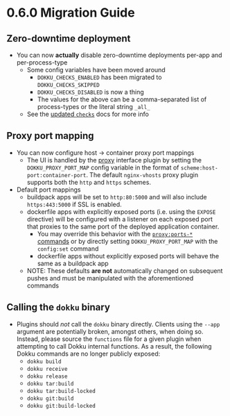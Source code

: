 # 0.6.0 Migration Guide

## Zero-downtime deployment

- You can now **actually** disable zero-downtime deployments per-app and per-process-type
    - Some config variables have been moved around
        - `DOKKU_CHECKS_ENABLED` has been migrated to `DOKKU_CHECKS_SKIPPED`
        - `DOKKU_CHECKS_DISABLED` is now a thing
        - The values for the above can be a comma-separated list of process-types or the literal string `_all_`
    - See the [updated `checks`](/docs/deployment/zero-downtime-deploys.md) docs for more info

## Proxy port mapping

- You can now configure host -> container proxy port mappings
    - The UI is handled by the [proxy](/docs/networking/proxy-management.md) interface plugin by setting the `DOKKU_PROXY_PORT_MAP` config variable in the format of `scheme:host-port:container-port`. The default `nginx-vhosts` proxy plugin supports both the `http` and `https` schemes.
- Default port mappings
    - buildpack apps will be set to `http:80:5000` and will also include `https:443:5000` if SSL is enabled.
    - dockerfile apps with explicitly exposed ports (i.e. using the `EXPOSE` directive) will be configured with a listener on each exposed port that proxies to the same port of the deployed application container.
        - You may override this behavior with the [`proxy:ports-*` commands](/docs/networking/proxy-management.md) or by directly setting `DOKKU_PROXY_PORT_MAP` with the `config:set` command
        - dockerfile apps without explicitly exposed ports will behave the same as a buildpack app
    - NOTE: These defaults **are not** automatically changed on subsequent pushes and must be manipulated with the aforementioned commands

## Calling the `dokku` binary

- Plugins should *not* call the `dokku` binary directly. Clients using the `--app` argument are potentially broken, amongst others, when doing so. Instead, please source the `functions` file for a given plugin when attempting to call Dokku internal functions. As a result, the following Dokku commands are no longer publicly exposed:
    - `dokku build`
    - `dokku receive`
    - `dokku release`
    - `dokku tar:build`
    - `dokku tar:build-locked`
    - `dokku git:build`
    - `dokku git:build-locked`
